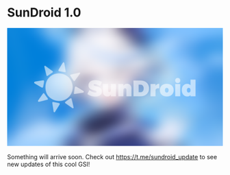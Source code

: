 # SunDroid 1.0

<img src="https://raw.githubusercontent.com/Dityay/Dityay/refs/heads/main/matahari.png"/>

Something will arrive soon.
Check out https://t.me/sundroid_update to see new updates of this cool GSI!
